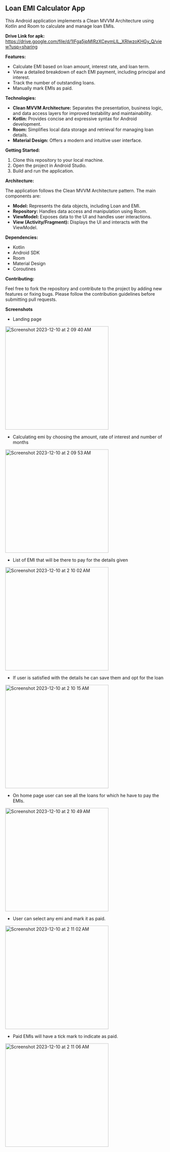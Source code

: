 ## Loan EMI Calculator App

This Android application implements a Clean MVVM Architecture using Kotlin and Room to calculate and manage loan EMIs.

**Drive Link for apk:**
https://drive.google.com/file/d/1IFga5jpMlRzXCeymLlL_XRIwzoKHGy_Q/view?usp=sharing

**Features:**

* Calculate EMI based on loan amount, interest rate, and loan term.
* View a detailed breakdown of each EMI payment, including principal and interest.
* Track the number of outstanding loans.
* Manually mark EMIs as paid.

**Technologies:**

* **Clean MVVM Architecture:** Separates the presentation, business logic, and data access layers for improved testability and maintainability.
* **Kotlin:** Provides concise and expressive syntax for Android development.
* **Room:** Simplifies local data storage and retrieval for managing loan details.
* **Material Design:** Offers a modern and intuitive user interface.

**Getting Started:**

1. Clone this repository to your local machine.
2. Open the project in Android Studio.
3. Build and run the application.

**Architecture:**

The application follows the Clean MVVM Architecture pattern. The main components are:

* **Model:** Represents the data objects, including Loan and EMI.
* **Repository:** Handles data access and manipulation using Room.
* **ViewModel:** Exposes data to the UI and handles user interactions.
* **View (Activity/Fragment):** Displays the UI and interacts with the ViewModel.

**Dependencies:**

* Kotlin
* Android SDK
* Room
* Material Design
* Coroutines

**Contributing:**

Feel free to fork the repository and contribute to the project by adding new features or fixing bugs. Please follow the contribution guidelines before submitting pull requests.

**Screenshots**
* Landing page
<img width="325" alt="Screenshot 2023-12-10 at 2 09 40 AM" src="https://github.com/abhi-2000/EMI-Calculator/assets/63191181/1c815a5d-f64d-4abe-aaf1-bedc64e0fe0b">




* Calculating emi by choosing the amount, rate of interest and number of months
<img width="325" alt="Screenshot 2023-12-10 at 2 09 53 AM" src="https://github.com/abhi-2000/EMI-Calculator/assets/63191181/2665d467-3434-416c-b28f-8fc772c783e9">


* List of EMI that will be there to pay for the details given
<img width="325" alt="Screenshot 2023-12-10 at 2 10 02 AM" src="https://github.com/abhi-2000/EMI-Calculator/assets/63191181/32c76959-b990-450a-b65a-992627a39ea9">

* If user is satisfied with the details he can save them and opt for the loan
<img width="325" alt="Screenshot 2023-12-10 at 2 10 15 AM" src="https://github.com/abhi-2000/EMI-Calculator/assets/63191181/72f238db-fc3e-4fcb-9865-06563a45be03">

* On home page user can see all the loans for which he have to pay the EMIs.
<img width="325" alt="Screenshot 2023-12-10 at 2 10 49 AM" src="https://github.com/abhi-2000/EMI-Calculator/assets/63191181/e136ca6e-6698-43c5-886b-52b9b227c289">

* User can select any emi and mark it as paid.
<img width="325" alt="Screenshot 2023-12-10 at 2 11 02 AM" src="https://github.com/abhi-2000/EMI-Calculator/assets/63191181/0c09eaa7-8d92-42e7-935c-57e82d1bdf4b">

* Paid EMIs will have a tick mark to indicate as paid.
<img width="325" alt="Screenshot 2023-12-10 at 2 11 06 AM" src="https://github.com/abhi-2000/EMI-Calculator/assets/63191181/f57cd525-d917-4c3e-b542-1a348bdeccaf">






